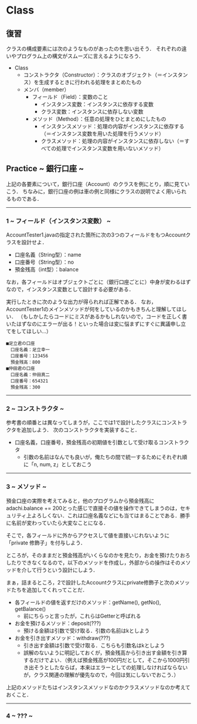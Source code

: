 # Class

## 復習
クラスの構成要素には次のようなものがあったのを思い出そう．
それぞれの違いやプログラム上の構文がスムーズに言えるようになろう．

- Class
	- コンストラクタ（Constructor）：クラスのオブジェクト（＝インスタンス）を生成するときに行われる処理をまとめたもの
	- メンバ（member）
		- フィールド（Field）：変数のこと
			- インスタンス変数：インスタンスに依存する変数
			- クラス変数：インスタンスに依存しない変数
		- メソッド（Method）：任意の処理をひとまとめにしたもの
			- インスタンスメソッド：処理の内容がインスタンスに依存する（＝インスタンス変数を用いた処理を行うメソッド）
			- クラスメソッド：処理の内容がインスタンスに依存しない（＝すべての処理でインスタンス変数を用いないメソッド）


## Practice ~ 銀行口座 ~
上記の各要素について，銀行口座（Account）のクラスを例にとり，順に見ていこう．
ちなみに，銀行口座の例は車の例と同様にクラスの説明でよく用いられるものである．

---

### 1 ~ フィールド（インスタンス変数） ~
AccountTester1.javaの指定された箇所に次の3つのフィールドをもつAccountクラスを設計せよ．

- 口座名義（String型）：name
- 口座番号（String型）：no
- 預金残高（int型）：balance

なお，各フィールドはオブジェクトごとに（銀行口座ごとに）中身が変わるはずなので，インスタンス変数として設計する必要がある．

実行したときに次のような出力が得られれば正解である．
なお，AccountTester1のメインメソッドが何をしているのかもきちんと理解してほしい．
（もしかしたらコードにミスがあるかもしれないので，コードを正しく書いたはずなのにエラーが出る！といった場合は変に悩まずにすぐに異議申し立てをしてほしい…）

```
■足立君の口座
　口座名義：足立幸一
　口座番号：123456
　預金残高：800
■仲田君の口座
　口座名義：仲田真二
　口座番号：654321
　預金残高：300
```

---

### 2 ~ コンストラクタ ~
参考書の順番とは異なってしまうが，ここでは1で設計したクラスにコンストラクタを追加しよう．
次のコンストラクタを実装すること．

- 口座名義，口座番号，預金残高の初期値を引数として受け取るコンストラクタ
	- 引数の名前はなんでも良いが，俺たちの間で統一するためにそれぞれ順に「n, num, z」としておこう

---

### 3 ~ メソッド ~
預金口座の実際を考えてみると，他のプログラムから預金残高にadachi.balance += 200とった感じで直接その値を操作できてしまうのは，セキュリティ上よろしくない．これは口座名義などにも当てはまることである．勝手に名前が変わっていたら大変なことになる．

そこで，各フィールドに外からアクセスして値を直接いじれないように「private 修飾子」を付与しよう．

ところが，そのままだと預金残高がいくらなのかを見たり，お金を預けたりおろしたりできなくなるので，以下のメソッドを作成し，外部からの操作はそのメソッドを介して行うという設計にしよう．

まぁ，詰まるところ，2で設計したAccountクラスにprivate修飾子と次のメソッドたちを追加してくれってことだ．

- 各フィールドの値を返すだけのメソッド：getName(), getNo(), getBalance()
	- 前にちらっと言ったが，これらはGetterと呼ばれる
- お金を預けるメソッド：deposit(???)
	- 預ける金額は引数で受け取る．引数の名前はkとしよう
- お金を引き出すメソッド：withdraw(???)
	- 引き出す金額は引数で受け取る．こちらも引数名はkとしよう
	- 誤解のないように明記しておくが，預金残高から引き出す金額を引き算するだけでよい．（例えば預金残高が100円だとして，そこから1000円引き出そうとしたならば，本来はエラーとしての処理しなければならないが，クラス関連の理解が優先なので，今回は気にしないでおこう．）

上記のメソッドたちはインスタンスメソッドなのかクラスメソッドなのか考えておくこと．

---

### 4 ~ ??? ~

